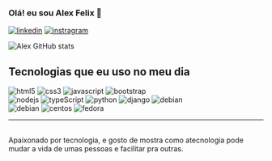 ### Olá! eu sou Alex Felix 👋

[![linkedin](https://img.shields.io/badge/LinkedIn-0077B5?style=for-the-badge&logo=linkedin&logoColor=white
)](https://www.linkedin.com/in/alex-felix-b89345207/)
[![instragram](https://img.shields.io/badge/Instagram-E4405F?style=for-the-badge&logo=instagram&logoColor=white
)](https://www.instagram.com/lexx3021/)

![Alex GitHub stats](https://github-readme-stats.vercel.app/api?username=afsilva3021&show_icons=true&theme=gruvbox)

<div>
<h2>Tecnologias que eu uso no meu dia</h2> 
</div>
<div style="display: inline_block">
    <img align="" alt="html5" src="https://img.shields.io/badge/HTML5-E34F26?style=for-the-badge&logo=html5&logoColor=white"/>
    <img align="" alt="css3" src="https://img.shields.io/badge/CSS3-1572B6?style=for-the-badge&logo=css3&logoColor=white"/>
    <img align="" alt="javascript" src="https://img.shields.io/badge/JavaScript-323330?style=for-the-badge&logo=javascript&logoColor=F7DF1E"/>
    <img align="" alt="bootstrap" src="https://img.shields.io/badge/Bootstrap-563D7C?style=for-the-badge&logo=bootstrap&logoColor=white"/><br/>
    <img align="" alt="nodejs" src="https://img.shields.io/badge/Node.js-43853D?style=for-the-badge&logo=node.js&logoColor=white"/>
    <img align="" alt="typeScript" src="https://img.shields.io/badge/TypeScript-007ACC?style=for-the-badge&logo=typescript&logoColor=white"/>
    <img align="" alt="python" src="https://img.shields.io/badge/Python-14354C?style=for-the-badge&logo=python&logoColor=white"/>
    <img align="" alt="django" src="https://img.shields.io/badge/Django-092E20?style=for-the-badge&logo=django&logoColor=white"/>
    <img align="" border-radius alt="debian" src="https://img.shields.io/badge/Linux-FCC624?style=for-the-badge&logo=linux&logoColor=black"/><br/>
    <img align="" alt="debian" src="https://img.shields.io/badge/Debian-A81D33?style=for-the-badge&logo=debian&logoColor=white"/>
    <img align="" alt="centos" src="https://img.shields.io/badge/Cent%20OS-262577?style=for-the-badge&logo=CentOS&logoColor=white"/>
    <img align="" alt="fedora" src="https://img.shields.io/badge/Fedora-294172?style=for-the-badge&logo=fedora&logoColor=white"/><br/><hr/>
    
</div><br/>
Apaixonado por tecnologia, e gosto de mostra como atecnologia pode mudar a vida de umas pessoas e facilitar pra outras.
